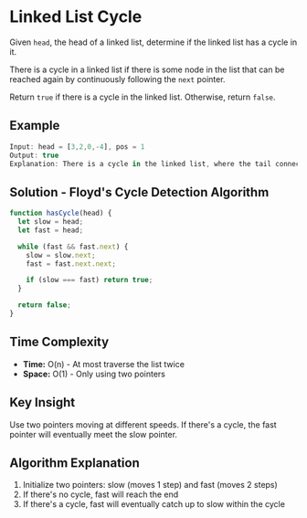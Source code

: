 # Linked List Cycle

Given `head`, the head of a linked list, determine if the linked list has a cycle in it.

There is a cycle in a linked list if there is some node in the list that can be reached again by continuously following the `next` pointer.

Return `true` if there is a cycle in the linked list. Otherwise, return `false`.

## Example

```javascript
Input: head = [3,2,0,-4], pos = 1
Output: true
Explanation: There is a cycle in the linked list, where the tail connects to the 1st node (0-indexed).
```

## Solution - Floyd's Cycle Detection Algorithm

```javascript
function hasCycle(head) {
  let slow = head;
  let fast = head;

  while (fast && fast.next) {
    slow = slow.next;
    fast = fast.next.next;

    if (slow === fast) return true;
  }

  return false;
}
```

## Time Complexity
- **Time:** O(n) - At most traverse the list twice
- **Space:** O(1) - Only using two pointers

## Key Insight
Use two pointers moving at different speeds. If there's a cycle, the fast pointer will eventually meet the slow pointer.

## Algorithm Explanation
1. Initialize two pointers: slow (moves 1 step) and fast (moves 2 steps)
2. If there's no cycle, fast will reach the end
3. If there's a cycle, fast will eventually catch up to slow within the cycle 